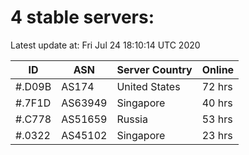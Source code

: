# 4 stable servers:

Latest update at: Fri Jul 24 18:10:14 UTC 2020

| ID | ASN | Server Country | Online |
| -- | --- | -------------- | ------ |
| #.D09B | AS174 | United States | 72 hrs |
| #.7F1D | AS63949 | Singapore | 40 hrs |
| #.C778 | AS51659 | Russia | 53 hrs |
| #.0322 | AS45102 | Singapore | 23 hrs |

